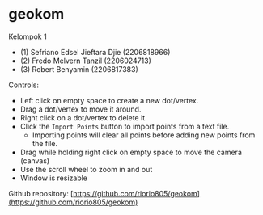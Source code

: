 # geokom

Kelompok 1
- (1) Sefriano Edsel Jieftara Djie (2206818966)
- (2) Fredo Melvern Tanzil (2206024713)
- (3) Robert Benyamin (2206817383)

Controls:
- Left click on empty space to create a new dot/vertex.
- Drag a dot/vertex to move it around.
- Right click on a dot/vertex to delete it.
- Click the `Import Points` button to import points from a text file.
	- Importing points will clear all points before adding new points from the file.
- Drag while holding right click on empty space to move the camera (canvas)
- Use the scroll wheel to zoom in and out
- Window is resizable


Github repository: [https://github.com/riorio805/geokom](https://github.com/riorio805/geokom)